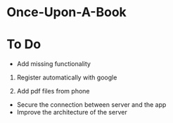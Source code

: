 # Once-Upon-A-Book

# To Do
- Add missing functionality

1. Register automatically with google

2. Add pdf files from phone

- Secure the connection between server and the app
- Improve the architecture of the server
